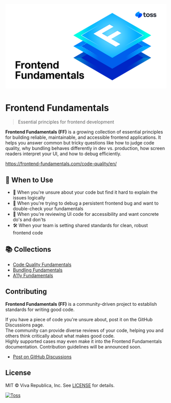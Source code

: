 ![Frontend Fundamentals](./images/ff-meta.png)

# Frontend Fundamentals

> Essential principles for frontend development

**Frontend Fundamentals (FF)** is a growing collection of essential principles for building reliable, maintainable, and accessible frontend applications. It helps you answer common but tricky questions like how to judge code quality, why bundling behaves differently in dev vs. production, how screen readers interpret your UI, and how to debug efficiently.

https://frontend-fundamentals.com/code-quality/en/

## 🧭 When to Use

- 🦨 When you're unsure about your code but find it hard to explain the issues logically
- 🧯 When you're trying to debug a persistent frontend bug and want to double-check your fundamentals
- 👥 When you're reviewing UI code for accessibility and want concrete do's and don'ts
- 🛠️ When your team is setting shared standards for clean, robust frontend code

## 📚 Collections

- [Code Quality Fundamentals](https://frontend-fundamentals.com/code-quality/)
- [Bundling Fundamentals](https://frontend-fundamentals.com/bundling/)
- [A11y Fundamentals](https://frontend-fundamentals.com/a11y/)

## Contributing

**Frontend Fundamentals (FF)** is a community-driven project to establish standards for writing good code.

If you have a piece of code you're unsure about, post it on the GitHub Discussions page.  
The community can provide diverse reviews of your code, helping you and others think critically about what makes good code.  
Highly supported cases may even make it into the Frontend Fundamentals documentation. Contribution guidelines will be announced soon.

- [Post on GitHub Discussions](https://github.com/toss/frontend-fundamentals/discussions)

## License

MIT © Viva Republica, Inc. See [LICENSE](./LICENSE.md) for details.

<a title="Toss" href="https://toss.im">
  <picture>
    <source media="(prefers-color-scheme: dark)" srcset="https://static.toss.im/logos/png/4x/logo-toss-reverse.png">
    <img alt="Toss" src="https://static.toss.im/logos/png/4x/logo-toss.png" width="100">
  </picture>
</a>
